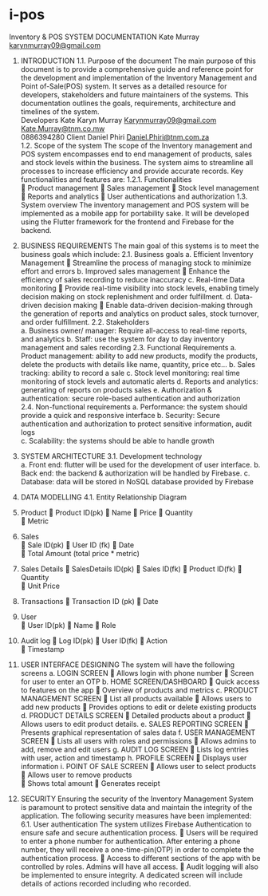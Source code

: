 # i-pos
Inventory & POS 
SYSTEM DOCUMENTATION 
Kate Murray 
karynmurray09@gmail.com 

  
1. INTRODUCTION 
1.1. Purpose of the document 
The main purpose of this document is to provide a comprehensive guide and reference 
point for the development and implementation of the Inventory Management and Point
of-Sale(POS) system. It serves as a detailed resource for developers, stakeholders and 
future maintainers of the systems. This documentation outlines the goals, requirements, 
architecture and timelines of the system.  
Developers 
Kate Karyn Murray 
Karynmurray09@gmail.com 
Kate.Murray@tnm.co.mw  
0886394280 
Client 
Daniel Phiri 
Daniel.Phiri@tnm.com.za  
1.2. Scope of the system 
The scope of the Inventory management and POS system encompasses end to end 
management of products, sales and stock levels within the business. The system aims 
to streamline all processes to increase efficiency and provide accurate records. Key 
functionalities and features are: 
1.2.1. 
Functionalities  
 Product management 
 Sales management 
 Stock level management 
 Reports and analytics 
 User authentications and authorization 
1.3. System overview 
The inventory management and POS system will be implemented as a mobile app for 
portability sake. It will be developed using the Flutter framework for the frontend and 
Firebase for the backend.  
2. BUSINESS REQUIREMENTS 
The main goal of this systems is to meet the business goals which include: 
2.1. Business goals 
a. Efficient Inventory Management 
 Streamline the process of managing stock to minimize effort and errors 
b. Improved sales management 
 Enhance the efficiency of sales recording to reduce inaccuracy 
c. Real-time Data monitoring 
 Provide real-time visibility into stock levels, enabling timely decision
making on stock replenishment and order fulfillment. 
d. Data-driven decision making 
 Enable data-driven decision-making through the generation of reports 
and analytics on product sales, stock turnover, and order fulfillment. 
2.2. Stakeholders  
a. Business owner/ manager: Require all-access to real-time reports, and 
analytics 
b. Staff: use the system for day to day inventory management and sales 
recording 
2.3. Functional Requirements 
a. Product management: ability to add new products, modify the products, delete 
the products with details like name, quantity, price etc… 
b. Sales tracking: ability to record a sale 
c. Stock level monitoring: real time monitoring of stock levels and automatic alerts 
d. Reports and analytics: generating of reports on products sales 
e. Authorization & authentication: secure role-based authentication and 
authorization  
2.4. Non-functional requirements 
a. Performance: the system should provide a quick and responsive interface 
b. Security: Secure authentication and authorization to protect sensitive 
information, audit logs  
c. Scalability: the systems should be able to handle growth 
3. SYSTEM ARCHITECTURE 
3.1. Development technology  
a. Front end: flutter will be used for the development of user interface. 
b. Back end: the backend & authorization will be handled by Firebase. 
c. Database: data will be stored in NoSQL database provided by Firebase 
4. DATA MODELLING 
4.1. Entity Relationship Diagram 
1. Product 
 Product ID(pk) 
 Name 
 Price 
 Quantity  
 Metric  
2. Sales  
 Sale ID(pk) 
 User ID (fk) 
 Date  
 Total Amount (total price * metric) 
3. Sales Details 
 SalesDetails ID(pk) 
 Sales ID(fk) 
 Product ID(fk) 
 Quantity  
 Unit Price 
4. Transactions 
 Transaction ID (pk) 
 Date 
5. User  
 User ID(pk) 
 Name 
 Role  
6. Audit log 
 Log ID(pk) 
 User ID(fk) 
 Action  
 Timestamp 
 
 
  
5. USER INTERFACE DESIGNING 
The system will have the following screens 
a. LOGIN SCREEN 
 Allows login with phone number 
 Screen for user to enter an OTP 
b. HOME SCREEN/DASHBOARD 
 Quick access to features on the app 
 Overview of products and metrics 
c. PRODUCT MANAGEMENT SCREEN 
 List all products available 
 Allows users to add new products 
 Provides options to edit or delete existing products 
d. PRODUCT DETAILS SCREEN 
 Detailed products about a product 
 Allows users to edit product details. 
e. SALES REPORTING SCREEN 
 Presents graphical representation of sales data 
f. USER MANAGEMENT SCREEN 
 Lists all users with roles and permissions 
 Allows admins to add, remove and edit users 
g. AUDIT LOG SCREEN 
 Lists log entries with user, action and timestamp 
h. PROFILE SCREEN 
 Displays user information 
i. 
POINT OF SALE SCREEN 
 Allows user to select products 
 Allows user to remove products  
 Shows total amount 
 Generates receipt  
6. SECURITY 
Ensuring the security of the Inventory Management System is paramount to protect 
sensitive data and maintain the integrity of the application. The following security 
measures have been implemented: 
6.1. User authentication 
The system utilizes Firebase Authentication to ensure safe and secure authentication 
process. 
 Users will be required to enter a phone number for authentication. After entering 
a phone number, they will receive a one-time-pin(OTP) in order to complete the 
authentication process. 
 Access to different sections of the app with be controlled by roles. Admins will 
have all access. 
 Audit logging will also be implemented to ensure integrity. A dedicated screen will 
include details of actions recorded including who recorded.  
